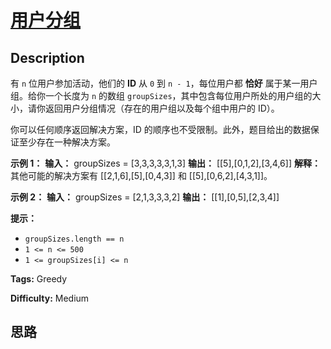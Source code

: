 # [用户分组][title]

## Description

有 `n` 位用户参加活动，他们的  **ID**  从 `0` 到 `n - 1`，每位用户都 **恰好** 属于某一用户组。给你一个长度为 `n`
的数组 `groupSizes`，其中包含每位用户所处的用户组的大小，请你返回用户分组情况（存在的用户组以及每个组中用户的 ID）。

你可以任何顺序返回解决方案，ID 的顺序也不受限制。此外，题目给出的数据保证至少存在一种解决方案。



**示例 1：**
            **输入：** groupSizes = [3,3,3,3,3,1,3]    **输出：** [[5],[0,1,2],[3,4,6]]    **解释：**     其他可能的解决方案有 [[2,1,6],[5],[0,4,3]] 和 [[5],[0,6,2],[4,3,1]]。    

**示例 2：**
            **输入：** groupSizes = [2,1,3,3,3,2]    **输出：** [[1],[0,5],[2,3,4]]    



**提示：**

  * `groupSizes.length == n`
  * `1 <= n <= 500`
  * `1 <= groupSizes[i] <= n`


**Tags:** Greedy

**Difficulty:** Medium

## 思路

[title]: https://leetcode-cn.com/problems/group-the-people-given-the-group-size-they-belong-to
